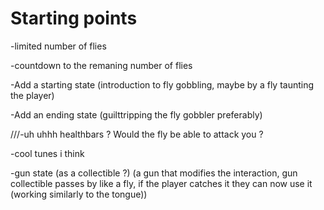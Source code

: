 # Starting points


-limited number of flies

-countdown to the remaning number of flies

-Add a starting state (introduction to fly gobbling, maybe by a fly taunting the player)

-Add an ending state (guilttripping the fly gobbler preferably)

///-uh uhhh healthbars ? Would the fly be able to attack you ?

-cool tunes i think

-gun state (as a collectible ?) (a gun that modifies the interaction, gun collectible passes by like a fly, if the player catches it they can now use it (working similarly to the tongue))

